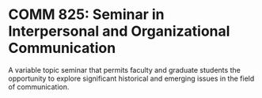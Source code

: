 # COMM 825: Seminar in Interpersonal and Organizational Communication

A variable topic seminar that permits faculty and graduate students the opportunity to explore significant historical and emerging issues in the field of communication.